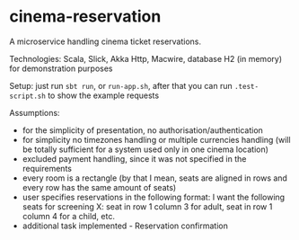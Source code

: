 # cinema-reservation

A microservice handling cinema ticket reservations.

Technologies: Scala, Slick, Akka Http, Macwire, database H2 (in memory) for demonstration purposes

Setup: just run ``sbt run``, or `run-app.sh`, after that you can run `.test-script.sh` to show the example requests 

Assumptions:
- for the simplicity of presentation, no authorisation/authentication
- for simplicity no timezones handling or multiple currencies handling (will be totally sufficient for a system used only in one cinema location)
- excluded payment handling, since it was not specified in the requirements
- every room is a rectangle (by that I mean, seats are aligned in rows and every row has the same amount of seats)
- user specifies reservations in the following format: I want the following seats for screening X: seat in row 1 column 3 for adult, seat in row 1 column 4 for a child, etc.
- additional task implemented - Reservation confirmation
